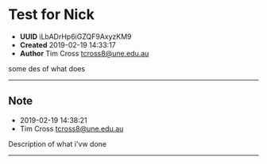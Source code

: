 
# Test for Nick

- **UUID** iLbADrHp6iGZQF9AxyzKM9 
- **Created** 2019-02-19 14:33:17 
- **Author** Tim Cross <tcross8@une.edu.au> 

some des of what does

-------


## Note

- 2019-02-19 14:38:21
- Tim Cross <tcross8@une.edu.au>

Description of what i'vw done



------
